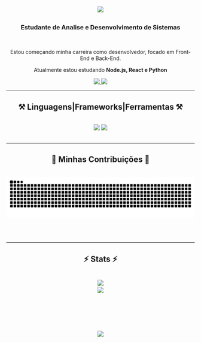 <h1 align="center">
    <img src="https://readme-typing-svg.herokuapp.com/?font=Righteous&size=35&center=true&vCenter=true&width=500&height=70&duration=4000&lines=Ola+👋;+Eu+Sou+Bruno+Marinho🧑🏻‍💻;" />
</h1>

<h3 align="center">Estudante de Analise e Desenvolvimento de Sistemas </h3>

<br/>

<div align="center">
 
 Estou começando minha carreira como desenvolvedor, focado em Front-End e Back-End.
 
 Atualmente estou estudando **Node.js, React e Python**

 </div>
 
<div align="center"> 
  <a href="https://www.linkedin.com/in/bruno-marinho-souza-dev/" target="_blank">
    <img src="https://img.shields.io/badge/LinkedIn-0077B5?style=for-the-badge&logo=linkedin&logoColor=white" target="_blank" />
  </a>
  <a href="https://portifolio-bruno-marinho.vercel.app/" target="_blank">
     <img src="https://img.shields.io/badge/Portfolio-FF5722?style=for-the-badge&logo=todoist&logoColor=white" target="_blank" /> 
  </a>
</div>

 <hr/>
 
<h2 align="center">⚒️ Linguagens|Frameworks|Ferramentas ⚒️</h2>
<br/>
<div align="center">
    <img src="https://skillicons.dev/icons?i=react,bootstrap,html,css,vscode,github,figma,git" />
    <img src="https://skillicons.dev/icons?i=nodejs,python,javascript,express,mysql,php" /><br>
</div>

<br/>
<hr/>

<div align="center">
  <h2>🐍 Minhas Contribuições 🐍</h2>
  <br>
  <img src="https://raw.githubusercontent.com/DevMarinh0/DevMarinh0/output/snake.svg" alt="Snake animation" />

<br/><br/>

</div>

<hr/>

<h2 align="center">⚡ Stats ⚡</h2>
<br>
<div align=center>
  <img height = "200em" src="https://github-readme-stats.vercel.app/api/top-langs/?username=DevMarinh0&show_icons=true&layout=donut&theme=holi&count_private=true"/> <br>
  <img height = "200em" src="https://github-readme-stats.vercel.app/api?username=DevMarinh0&show_icons=true&show_icons=true&theme=holi&count_private=true" />
</div>

<br/><br/>

<h1 align="center">
    <img src="https://readme-typing-svg.herokuapp.com/?font=Righteous&size=35&center=true&vCenter=true&width=500&height=70&duration=4000&lines=Fim☺️;+Espero+que+tenha+gostado😁;" />
</h1>
